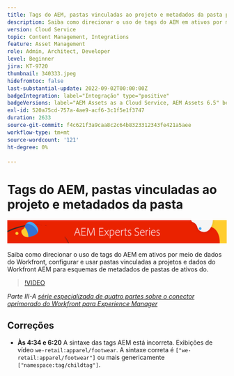```yaml
---
title: Tags do AEM, pastas vinculadas ao projeto e metadados da pasta para conector aprimorado do Workfront para AEM
description: Saiba como direcionar o uso de tags do AEM em ativos por meio de dados do Workfront, usar pastas vinculadas a projetos e dados do Workfront AEM para esquemas de metadados de pastas de ativos do.
version: Cloud Service
topic: Content Management, Integrations
feature: Asset Management
role: Admin, Architect, Developer
level: Beginner
jira: KT-9720
thumbnail: 340333.jpeg
hidefromtoc: false
last-substantial-update: 2022-09-02T00:00:00Z
badgeIntegration: label="Integração" type="positive"
badgeVersions: label="AEM Assets as a Cloud Service, AEM Assets 6.5" before-title="false"
exl-id: 520a75cd-757a-4ae9-acf6-3c1f5e1f3747
duration: 2633
source-git-commit: f4c621f3a9caa8c2c64b8323312343fe421a5aee
workflow-type: tm+mt
source-wordcount: '121'
ht-degree: 0%

---
```


# Tags do AEM, pastas vinculadas ao projeto e metadados da pasta

![Série para especialistas em AEM](./assets/banner.png)

Saiba como direcionar o uso de tags do AEM em ativos por meio de dados do Workfront, configurar e usar pastas vinculadas a projetos e dados do Workfront AEM para esquemas de metadados de pastas de ativos do.

>[!VIDEO](https://video.tv.adobe.com/v/340333?quality=12&learn=on)

_Parte III-A [série especializada de quatro partes sobre o conector aprimorado do Workfront para Experience Manager](./overview.md)_

## Correções

+ __Às 4:34 e 6:20__ A sintaxe das tags AEM está incorreta. Exibições de vídeo `we-retail:apparel/footwear`. A sintaxe correta é `["we-retail:apparel/footwear"]` ou mais genericamente `["namespace:tag/childtag"]`.
